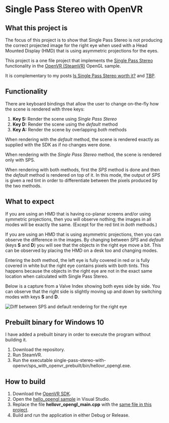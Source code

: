 # Single Pass Stereo with OpenVR

## What this project is
The focus of this project is to show that Single Pass Stereo is not producing the correct projected image for the right eye when used with a Head Mounted Display (HMD) that is using asymmetric projections for the eyes.

This project is a one file project that implements the [Single Pass Stereo](https://developer.nvidia.com/vrworks/graphics/singlepassstereo) functionality in the [OpenVR (SteamVR)](https://github.com/ValveSoftware/openvr) OpenGL sample.

It is complementary to my posts [Is Single Pass Stereo worth it?](https://iliaskapouranis.com/2020/07/13/is-single-pass-stereo-worth-it/) and [TBP](https://iliaskapouranis.com/).

## Functionality
There are keyboard bindings that allow the user to change on-the-fly how the scene is rendered with three keys:

1. **Key S:** Render the scene using *Single Pass Stereo*
2. **Key D:** Render the scene using the *default* method
3. **Key A:** Render the scene by overlapping *both* methods

When rendering with the *default* method, the scene is rendered exactly as supplied with the SDK as if no changes were done.

When rendering with the *Single Pass Stereo* method, the scene is rendered only with SPS.

When rendering with both methods, first the *SPS* method is done and then the *default* method is rendered on top of it. In this mode, the output of *SPS* is given a red tint in order to differentiate between the pixels produced by the two methods.

## What to expect
If you are using an HMD that is having co-planar screens and/or using symmetric projections, then you will observe nothing; the images in all modes will be exactly the same. (Except for the red tint in *both* methods.)

If you are using an HMD that is using asymmetric projections, then you can observe the difference in the images. By changing between *SPS* and *default* (keys **S** and **D**) you will see that the objects in the right eye move a bit. This can be observed by placing the HMD on a desk too and changing modes.

Entering the *both* method, the left eye is fully covered in red or is fully covered in white but the right eye contains pixels with both tints. This happens because the objects in the right eye are not in the exact same location when calculated with Single Pass Stereo.

Below is a capture from a Valve Index showing both eyes side by side. You can observe that the right side is slightly moving up and down by switching modes with keys **S** and **D**.

![Diff between SPS and default rendering for the right eye](https://github.com/ikapoura/Single-Pass-Stereo-with-SteamVR/blob/master/sps_right_eye_diff.gif "Diff between SPS and default rendering for the right eye")

## Prebuilt binary for Windows 10
I have added a prebuilt binary in order to execute the program without building it.

1. Download the repository.
2. Run SteamVR.
3. Run the executable single-pass-stereo-with-openvr/sps_with_openvr_prebuilt/bin/hellovr_opengl.exe.


## How to build

1. Download the [OpenVR SDK](https://github.com/ValveSoftware/openvr).
2. Open the [hello_opengl sample](https://github.com/ValveSoftware/openvr/tree/master/samples/hellovr_opengl) in Visual Studio.
3. Replace the file **hellovr_opengl_main.cpp** with the [same file in this project](https://github.com/ikapoura/Single-Pass-Stereo-with-SteamVR/blob/master/hellovr_opengl_main.cpp).
4. Build and run the application in either Debug or Release.

